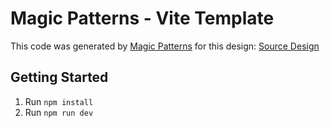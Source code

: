 # Magic Patterns - Vite Template

This code was generated by [Magic Patterns](https://magicpatterns.com) for this design: [Source Design](https://www.magicpatterns.com/c/ejsy5ryh6zkgdhqheswcer)

## Getting Started

1. Run `npm install`
2. Run `npm run dev`
